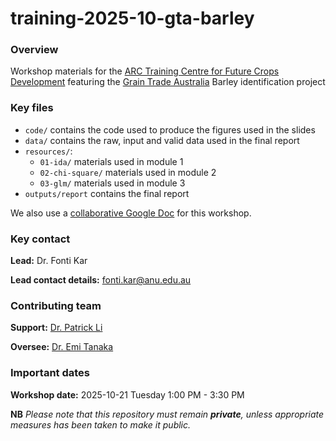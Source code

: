 

# training-2025-10-gta-barley

### Overview

Workshop materials for the [ARC Training Centre for Future Crops
Development](https://futurecropscentre.edu.au/) featuring the [Grain
Trade Australia](https://graintrade.org.au/) Barley identification
project

### Key files

-   `code/` contains the code used to produce the figures used in the
    slides
-   `data/` contains the raw, input and valid data used in the final
    report
-   `resources/`:
    -   `01-ida/` materials used in module 1
    -   `02-chi-square/` materials used in module 2
    -   `03-glm/` materials used in module 3
-   `outputs/report` contains the final report

We also use a [collaborative Google
Doc](https://docs.google.com/document/d/108xv9U9wUxt0kntlw8q_5UKAtch_QIa1BLXOOj950sA/edit?tab=t.0)
for this workshop.

### Key contact

**Lead:** Dr. Fonti Kar

**Lead contact details:** fonti.kar@anu.edu.au

### Contributing team

**Support:** [Dr. Patrick
Li](https://researchportalplus.anu.edu.au/en/persons/patrick-li)

**Oversee:** [Dr. Emi Tanaka](https://emitanaka.org/)

### Important dates

**Workshop date:** 2025-10-21 Tuesday 1:00 PM - 3:30 PM

**NB** *Please note that this repository must remain **private**, unless
appropriate measures has been taken to make it public.*
